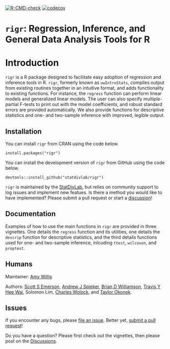 
<!-- README.md is generated from README.Rmd. Please edit that file -->
<!-- badges: start 
[![CRAN status](https://www.r-pkg.org/badges/version/corncob)](https://CRAN.R-project.org/package=corncob)-->

[![R-CMD-check](https://github.com/statdivlab/rigr/workflows/R-CMD-check/badge.svg)](https://github.com/statdivlab/rigr/actions)
[![codecov](https://codecov.io/gh/statdivlab/rigr/branch/main/graph/badge.svg)](https://codecov.io/gh/statdivlab/rigr)
<!-- badges: end -->

# `rigr`: Regression, Inference, and General Data Analysis Tools for R

# Introduction

`rigr` is a R package designed to facilitate easy adoption of regression
and inference tools in R. `rigr`, formerly known as `uwIntroStats`,
compiles output from existing routines together in an intuitive format,
and adds functionality to existing functions. For instance, the
`regress` function can perform linear models and generalized linear
models. The user can also specify multiple-partial F-tests to print out
with the model coefficients, and robust standard errors are provided
automatically. We also provide functions for descriptive statistics and
one- and two-sample inference with improved, legible output.

## Installation

You can install `rigr` from CRAN using the code below.

    install.packages("rigr")

You can install the development version of `rigr` from GitHub using the
code below.

    devtools::install_github("statdivlab/rigr")

`rigr` is maintained by the
[StatDivLab](http://statisticaldiversitylab.com/), but relies on
community support to log issues and implement new featues. Is there a
method you would like to have implemented? Please submit a pull request
or start a [discussion](https://github.com/statdivlab/rigr/discussions)!

## Documentation

Examples of how to use the main functions in `rigr` are provided in
three vignettes. One details the `regress` function and its utilities,
one details the `descrip` function for descriptive statistics, and the
third details functions used for one- and two-sample inference,
inlcuding `ttest`, `wilcoxon`, and `proptest`.

## Humans

Maintainer: [Amy Willis](http://statisticaldiversitylab.com)

Authors: [Scott S Emerson](http://www.emersonstatistics.com/), [Andrew J
Spieker](https://www.vumc.org/biostatistics/person/andrew-spieker-phd),
[Brian D Williamson](https://bdwilliamson.github.io/), [Travis Y Hee
Wai](https://scholar.google.com/citations?user=WaJn2wIAAAAJ&hl=en),
Solomon Lim, [Charles Wolock](https://cwolock.github.io/), and [Taylor
Okonek](https://taylorokonek.github.io/).

## Issues

If you encounter any bugs, please [file an
issue](https://github.com/statdivlab/rigr/issues). Better yet, [submit a
pull request](https://github.com/statdivlab/rigr/pulls)!

Do you have a question? Please first check out the vignettes, then
please post on the
[Discussions](https://github.com/statdivlab/rigr/discussions).
